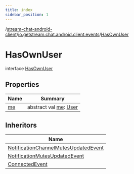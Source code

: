 ```yaml
---
title: index
sidebar_position: 1
---
```

/[stream-chat-android-client](../../index.md)/[io.getstream.chat.android.client.events](../index.md)/[HasOwnUser](index.md)  
  
  
  
# HasOwnUser  
interface [HasOwnUser](index.md)  
  
## Properties  
  
|  Name |  Summary | 
|---|---|
| <a name="io.getstream.chat.android.client.events/HasOwnUser/me/#/PointingToDeclaration/"></a>[me](me.md)| <a name="io.getstream.chat.android.client.events/HasOwnUser/me/#/PointingToDeclaration/"></a>abstract val [me](me.md): [User](../../io.getstream.chat.android.client.models/User/index.md)|
  
  
## Inheritors  
  
|  Name | 
|---|
| <a name="io.getstream.chat.android.client.events/NotificationChannelMutesUpdatedEvent///PointingToDeclaration/"></a>[NotificationChannelMutesUpdatedEvent](../NotificationChannelMutesUpdatedEvent/index.md)|
| <a name="io.getstream.chat.android.client.events/NotificationMutesUpdatedEvent///PointingToDeclaration/"></a>[NotificationMutesUpdatedEvent](../NotificationMutesUpdatedEvent/index.md)|
| <a name="io.getstream.chat.android.client.events/ConnectedEvent///PointingToDeclaration/"></a>[ConnectedEvent](../ConnectedEvent/index.md)|


